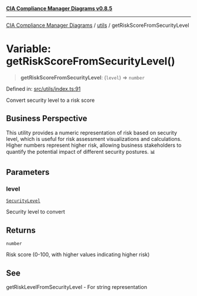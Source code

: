[**CIA Compliance Manager Diagrams v0.8.5**](../../README.md)

***

[CIA Compliance Manager Diagrams](../../modules.md) / [utils](../README.md) / getRiskScoreFromSecurityLevel

# Variable: getRiskScoreFromSecurityLevel()

> **getRiskScoreFromSecurityLevel**: (`level`) => `number`

Defined in: [src/utils/index.ts:91](https://github.com/Hack23/cia-compliance-manager/blob/3ae0301247f765ba03c8c0fe645db4718bb8af76/src/utils/index.ts#L91)

Convert security level to a risk score

## Business Perspective

This utility provides a numeric representation of risk based on security level,
which is useful for risk assessment visualizations and calculations. Higher
numbers represent higher risk, allowing business stakeholders to quantify
the potential impact of different security postures. 📊

## Parameters

### level

[`SecurityLevel`](../../types/cia/type-aliases/SecurityLevel.md)

Security level to convert

## Returns

`number`

Risk score (0-100, with higher values indicating higher risk)

## See

getRiskLevelFromSecurityLevel - For string representation
